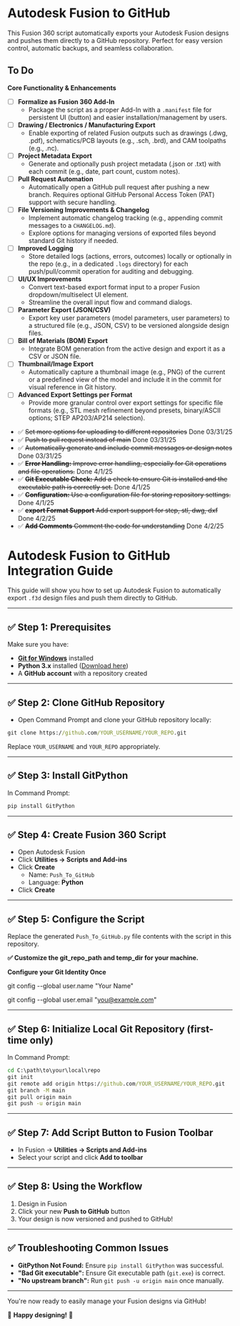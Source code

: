# Autodesk Fusion to GitHub

This Fusion 360 script automatically exports your Autodesk Fusion designs and pushes them directly to a GitHub repository. Perfect for easy version control, automatic backups, and seamless collaboration.

## To Do
**Core Functionality & Enhancements**
* [ ] **Formalize as Fusion 360 Add-In**
    * Package the script as a proper Add-In with a `.manifest` file for persistent UI (button) and easier installation/management by users.
* [ ] **Drawing / Electronics / Manufacturing Export**
    * Enable exporting of related Fusion outputs such as drawings (.dwg, .pdf), schematics/PCB layouts (e.g., .sch, .brd), and CAM toolpaths (e.g., .nc).
* [ ] **Project Metadata Export**
    * Generate and optionally push project metadata (.json or .txt) with each commit (e.g., date, part count, custom notes).
* [ ] **Pull Request Automation**
    * Automatically open a GitHub pull request after pushing a new branch. Requires optional GitHub Personal Access Token (PAT) support with secure handling.
* [ ] **File Versioning Improvements & Changelog**
    * Implement automatic changelog tracking (e.g., appending commit messages to a `CHANGELOG.md`).
    * Explore options for managing versions of exported files beyond standard Git history if needed.
* [ ] **Improved Logging**
    * Store detailed logs (actions, errors, outcomes) locally or optionally in the repo (e.g., in a dedicated `.logs` directory) for each push/pull/commit operation for auditing and debugging.
* [ ] **UI/UX Improvements**
    * Convert text-based export format input to a proper Fusion dropdown/multiselect UI element.
    * Streamline the overall input flow and command dialogs.
* [ ] **Parameter Export (JSON/CSV)**
    * Export key user parameters (model parameters, user parameters) to a structured file (e.g., JSON, CSV) to be versioned alongside design files.
* [ ] **Bill of Materials (BOM) Export**
    * Integrate BOM generation from the active design and export it as a CSV or JSON file.
* [ ] **Thumbnail/Image Export**
    * Automatically capture a thumbnail image (e.g., PNG) of the current or a predefined view of the model and include it in the commit for visual reference in Git history.
* [ ] **Advanced Export Settings per Format**
    * Provide more granular control over export settings for specific file formats (e.g., STL mesh refinement beyond presets, binary/ASCII options; STEP AP203/AP214 selection).

- ✅ ~~Set more options for uploading to different repositories~~ Done 03/31/25
- ✅ ~~Push to pull request instead of main~~ Done 03/31/25
- ✅ ~~Automatically generate and include commit messages or design notes~~ Done 03/31/25
- ✅ ~~**Error Handling:** Improve error handling, especially for Git operations and file operations.~~ Done 4/1/25
- ✅ ~~**Git Executable Check:** Add a check to ensure Git is installed and the executable path is correctly set.~~ Done 4/1/25
- ✅ ~~**Configuration:** Use a configuration file for storing repository settings.~~ Done 4/1/25
- ✅ ~~**export Format Support** Add export support for step, stl, dwg, dxf~~ Done 4/2/25
- ✅ ~~**Add Comments** Comment the code for understanding~~ Done 4/2/25
  

# Autodesk Fusion to GitHub Integration Guide

This guide will show you how to set up Autodesk Fusion to automatically export `.f3d` design files and push them directly to GitHub.

---

## ✅ Step 1: Prerequisites

Make sure you have:

- **[Git for Windows](https://git-scm.com/downloads)** installed
- **Python 3.x** installed ([Download here](https://www.python.org/downloads/))
- A **GitHub account** with a repository created

---

## ✅ Step 2: Clone GitHub Repository

- Open Command Prompt and clone your GitHub repository locally:

```cmd
git clone https://github.com/YOUR_USERNAME/YOUR_REPO.git
```

Replace `YOUR_USERNAME` and `YOUR_REPO` appropriately.

---

## ✅ Step 3: Install GitPython

In Command Prompt:

```cmd
pip install GitPython
```

---

## ✅ Step 4: Create Fusion 360 Script

- Open Autodesk Fusion
- Click **Utilities → Scripts and Add-ins**
- Click **Create**
  - Name: `Push_To_GitHub`
  - Language: **Python**
- Click **Create**

---

## ✅ Step 5: Configure the Script

Replace the generated `Push_To_GitHub.py` file contents with the script in this repository.


**✅ Customize the git_repo_path and temp_dir for your machine.**

**Configure your Git Identity Once**

git config --global user.name "Your Name"

git config --global user.email "you@example.com"

---

## ✅ Step 6: Initialize Local Git Repository (first-time only)

In Command Prompt:

```cmd
cd C:\path\to\your\local\repo
git init
git remote add origin https://github.com/YOUR_USERNAME/YOUR_REPO.git
git branch -M main
git pull origin main
git push -u origin main
```

---

## ✅ Step 7: Add Script Button to Fusion Toolbar

- In Fusion → **Utilities → Scripts and Add-ins**
- Select your script and click **Add to toolbar**

---

## ✅ Step 8: Using the Workflow

1. Design in Fusion
2. Click your new **Push to GitHub** button
3. Your design is now versioned and pushed to GitHub!

---

## ✅ Troubleshooting Common Issues

- **GitPython Not Found:** Ensure `pip install GitPython` was successful.
- **"Bad Git executable":** Ensure Git executable path (`git.exe`) is correct.
- **"No upstream branch":** Run `git push -u origin main` once manually.

---

You're now ready to easily manage your Fusion designs via GitHub!

🎉 **Happy designing!** 🎉
